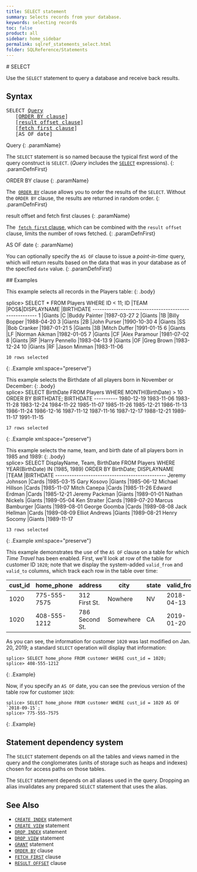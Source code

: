 ```yaml
---
title: SELECT statement
summary: Selects records from your database.
keywords: selecting records
toc: false
product: all
sidebar: home_sidebar
permalink: sqlref_statements_select.html
folder: SQLReference/Statements
---
```

<section>
<div class="TopicContent" data-swiftype-index="true" markdown="1">
# SELECT

Use the `SELECT` statement to query a database and receive back results.

## Syntax

<div class="fcnWrapperWide"><pre class="FcnSyntax" markdown="1">
SELECT <a href="sqlref_queries_query.html">Query</a>
   [<a href="sqlref_clauses_orderby.html">ORDER BY clause</a>]
   [<a href="sqlref_clauses_resultoffset.html">result offset clause</a>]
   [<a href="sqlref_clauses_resultoffset.html">fetch first clause</a>]
   [AS OF date]</pre>

</div>
<div class="paramList" markdown="1">
Query
{: .paramName}

The `SELECT` statement is so named because the typical first word of the
query construct is `SELECT`. (*Query* includes the
[`SELECT`](sqlref_expressions_select.html) expressions).
{: .paramDefnFirst}

ORDER BY clause
{: .paramName}

The &nbsp;[`ORDER BY`](sqlref_clauses_orderby.html) clause allows you to order
the results of the `SELECT`. Without the `ORDER BY` clause, the results
are returned in random order.
{: .paramDefnFirst}

result offset and fetch first clauses
{: .paramName}

The &nbsp;[`fetch first` clause](sqlref_clauses_resultoffset.html), which can
be combined with the `result offset` clause, limits the number of rows
fetched.
{: .paramDefnFirst}

AS OF date
{: .paramName}

You can optionally specify the `AS OF` clause to issue a *point-in-time* query, which will return results based on the data that was in your database as of the specfied `date` value.
{: .paramDefnFirst}

</div>
## Examples

This example selects all records in the Players table:
{: .body}

<div class="preWrapperWide" markdown="1">
    splice> SELECT * FROM Players WHERE ID < 11;
    ID    |TEAM     |POS&|DISPLAYNAME        |BIRTHDATE
    ------------------------------------------------------
    1     |Giants   |C   |Buddy Painter      |1987-03-27
    2     |Giants   |1B  |Billy Bopper       |1988-04-20
    3     |Giants   |2B  |John Purser        |1990-10-30
    4     |Giants   |SS  |Bob Cranker        |1987-01-21
    5     |Giants   |3B  |Mitch Duffer       |1991-01-15
    6     |Giants   |LF  |Norman Aikman      |1982-01-05
    7     |Giants   |CF  |Alex Paramour      |1981-07-02
    8     |Giants   |RF  |Harry Pennello     |1983-04-13
    9     |Giants   |OF  |Greg Brown         |1983-12-24
    10    |Giants   |RF  |Jason Minman       |1983-11-06

    10 rows selected
{: .Example xml:space="preserve"}

</div>
This example selects the Birthdate of all players born in November or
December:
{: .body}

<div class="preWrapperWide" markdown="1">
    splice> SELECT BirthDate
       FROM Players
       WHERE MONTH(BirthDate) > 10
       ORDER BY BIRTHDATE;
    BIRTHDATE
    ----------
    1980-12-19
    1983-11-06
    1983-11-28
    1983-12-24
    1984-11-22
    1985-11-07
    1985-11-26
    1985-12-21
    1986-11-13
    1986-11-24
    1986-12-16
    1987-11-12
    1987-11-16
    1987-12-17
    1988-12-21
    1989-11-17
    1991-11-15

    17 rows selected
{: .Example xml:space="preserve"}

</div>
This example selects the name, team, and birth date of all players born
in 1985 and 1989:
{: .body}

<div class="preWrapperWide" markdown="1">
    splice> SELECT DisplayName, Team, BirthDate
       FROM Players
       WHERE YEAR(BirthDate) IN (1985, 1989)
       ORDER BY BirthDate;
    DISPLAYNAME             |TEAM      |BIRTHDATE
    -----------------------------------------------
    Jeremy Johnson          |Cards     |1985-03-15
    Gary Kosovo             |Giants    |1985-06-12
    Michael Hillson         |Cards     |1985-11-07
    Mitch Canepa            |Cards     |1985-11-26
    Edward Erdman           |Cards     |1985-12-21
    Jeremy Packman          |Giants    |1989-01-01
    Nathan Nickels          |Giants    |1989-05-04
    Ken Straiter            |Cards     |1989-07-20
    Marcus Bamburger        |Giants    |1989-08-01
    George Goomba           |Cards     |1989-08-08
    Jack Hellman            |Cards     |1989-08-09
    Elliot Andrews          |Giants    |1989-08-21
    Henry Socomy            |Giants    |1989-11-17

    13 rows selected
{: .Example xml:space="preserve"}

</div>

This example demonstrates the use of the `AS OF` clause on a table for which *Time Travel* has been enabled. First, we'll look at row of the table for customer ID `1020`; note that we display the system-added `valid_from` and `valid_to` columns, which track each row in the table over time:

<table>
    <col />
    <col />
    <thead>
        <tr>
            <th>cust_id</th>
            <th>home_phone</th>
            <th>address</th>
            <th>city</th>
            <th>state</th>
            <th>valid_from</th>
            <th>valid_to</th>
        </tr>
    </thead>
    <tbody>
        <tr>
            <td>1020</td>
            <td>775-555-7575</td>
            <td>312 First St.</td>
            <td>Nowhere</td>
            <td>NV</td>
            <td>2018-04-13</td>
            <td>2018-12-31</td>
        </tr>
        <tr>
            <td>1020</td>
            <td>408-555-1212</td>
            <td>786 Second St.</td>
            <td>Somewhere</td>
            <td>CA</td>
            <td>2019-01-20</td>
            <td>null</td>
        </tr>
    </tbody>
</table>

As you can see, the information for customer `1020` was last modified on Jan. 20, 2019; a standard `SELECT` operation will display that information:

```
splice> SELECT home_phone FROM customer WHERE cust_id = 1020;
splice> 408-555-1212
```
{: .Example}

Now, if you specify an `AS OF` date, you can see the previous version of the table row for customer `1020`:

```
splice> SELECT home_phone FROM customer WHERE cust_id = 1020 AS OF `2018-09-15`;
splice> 775-555-7575
```
{: .Example}


## Statement dependency system

The `SELECT` statement depends on all the tables and views named in the
query and the conglomerates (units of storage such as heaps and indexes)
chosen for access paths on those tables.

The `SELECT` statement depends on all aliases used in the query.
Dropping an alias invalidates any prepared `SELECT` statement that uses
the alias.

## See Also

* [`CREATE INDEX`](sqlref_statements_createindex.html) statement
* [`CREATE VIEW`](sqlref_statements_createview.html) statement
* [`DROP INDEX`](sqlref_statements_dropindex.html) statement
* [`DROP VIEW`](sqlref_statements_dropview.html) statement
* [`GRANT`](sqlref_statements_grant.html) statement
* [`ORDER BY`](sqlref_clauses_orderby.html) clause
* [`FETCH FIRST`](sqlref_clauses_resultoffset.html) clause
* [`RESULT OFFSET`](sqlref_clauses_resultoffset.html) clause

</div>
</section>
